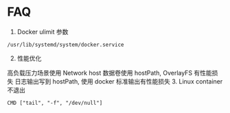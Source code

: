 # FAQ

1. Docker ulimit 参数

`/usr/lib/systemd/system/docker.service`

2. 性能优化

高负载压力场景使用 Network host
数据卷使用 hostPath, OverlayFS 有性能损失
日志输出写到 hostPath, 使用 docker 标准输出有性能损失 3. Linux container 不退出

`CMD ["tail", "-f", "/dev/null"]`
